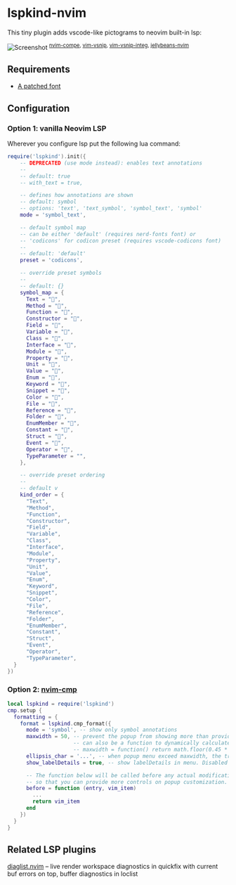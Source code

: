 # lspkind-nvim

This tiny plugin adds vscode-like pictograms to neovim built-in lsp:

![Screenshot](https://github.com/onsails/lspkind-nvim/raw/images/images/screenshot.png "Screenshot")
<sup>[nvim-compe](https://github.com/hrsh7th/nvim-compe), [vim-vsnip](https://github.com/hrsh7th/vim-vsnip), [vim-vsnip-integ](https://github.com/hrsh7th/vim-vsnip-integ), [jellybeans-nvim](https://github.com/metalelf0/jellybeans-nvim)</sup>

## Requirements

- [A patched font](https://www.nerdfonts.com/)

## Configuration

### Option 1: vanilla Neovim LSP

Wherever you configure lsp put the following lua command:

```lua
require('lspkind').init({
    -- DEPRECATED (use mode instead): enables text annotations
    --
    -- default: true
    -- with_text = true,

    -- defines how annotations are shown
    -- default: symbol
    -- options: 'text', 'text_symbol', 'symbol_text', 'symbol'
    mode = 'symbol_text',

    -- default symbol map
    -- can be either 'default' (requires nerd-fonts font) or
    -- 'codicons' for codicon preset (requires vscode-codicons font)
    --
    -- default: 'default'
    preset = 'codicons',

    -- override preset symbols
    --
    -- default: {}
    symbol_map = {
      Text = "󰉿",
      Method = "󰆧",
      Function = "󰊕",
      Constructor = "",
      Field = "󰜢",
      Variable = "󰀫",
      Class = "󰠱",
      Interface = "",
      Module = "",
      Property = "󰜢",
      Unit = "󰑭",
      Value = "󰎠",
      Enum = "",
      Keyword = "󰌋",
      Snippet = "",
      Color = "󰏘",
      File = "󰈙",
      Reference = "󰈇",
      Folder = "󰉋",
      EnumMember = "",
      Constant = "󰏿",
      Struct = "󰙅",
      Event = "",
      Operator = "󰆕",
      TypeParameter = "",
    },

    -- override preset ordering
    --
    -- default v
    kind_order = {
      "Text",
      "Method",
      "Function",
      "Constructor",
      "Field",
      "Variable",
      "Class",
      "Interface",
      "Module",
      "Property",
      "Unit",
      "Value",
      "Enum",
      "Keyword",
      "Snippet",
      "Color",
      "File",
      "Reference",
      "Folder",
      "EnumMember",
      "Constant",
      "Struct",
      "Event",
      "Operator",
      "TypeParameter",
  }
})
```

### Option 2: [nvim-cmp](https://github.com/hrsh7th/nvim-cmp)

```lua
local lspkind = require('lspkind')
cmp.setup {
  formatting = {
    format = lspkind.cmp_format({
      mode = 'symbol', -- show only symbol annotations
      maxwidth = 50, -- prevent the popup from showing more than provided characters (e.g 50 will not show more than 50 characters)
                     -- can also be a function to dynamically calculate max width such as
                     -- maxwidth = function() return math.floor(0.45 * vim.o.columns) end,
      ellipsis_char = '...', -- when popup menu exceed maxwidth, the truncated part would show ellipsis_char instead (must define maxwidth first)
      show_labelDetails = true, -- show labelDetails in menu. Disabled by default

      -- The function below will be called before any actual modifications from lspkind
      -- so that you can provide more controls on popup customization. (See [#30](https://github.com/onsails/lspkind-nvim/pull/30))
      before = function (entry, vim_item)
        ...
        return vim_item
      end
    })
  }
}
```

## Related LSP plugins

[diaglist.nvim](https://github.com/onsails/diaglist.nvim) – live render workspace diagnostics in quickfix with current buf errors on top, buffer diagnostics in loclist
